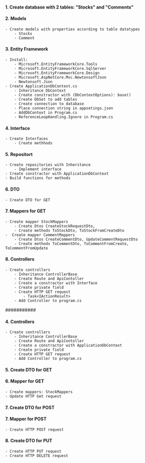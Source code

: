 #### 1. Create database with 2 tables: "Stocks" and "Comments"
#### 2. Models
    - Create models with properties according to table datatypes
        - Stocks
        - Comment
#### 3. Entity Framework
    - Install:
        - Microsoft.EntityFrameworkCore.Tools
        - Microsoft.EntityFrameworkCore.SqlServer
        - Microsoft.EntityFrameworkCore.Design
        - Microsoft.AspNetCore.Mvc.NewtonsoftJson
        - Newtonsoft.Json
    - Create ApplicationDbContext.cs
        - Inheritance DbContext
        - Create constractor with (DbContextOptions): base()
        - Create DbSet to add tables
        - Create connection to database
        - Place connection string in appsetings.json
        - AddDbContext in Program.cs
        - ReferenceLoopHandling.Ignore in Program.cs
#### 4. Interface
    - Create Interfaces 
        - Create methhods
#### 5. Repositort
    - Create repositories with Inheritance
        - Implement interface
    - Create constractor with ApplicationDbContext
    - Build functions for methods

#### 6. DTO
    - Create DTO for GET 
#### 7. Mappers for GET
    - Create mapper StockMappers
        - Create Dtos CreateStockRequestDto, 
        - Create methods ToStockDto, ToStockFromCreateDto
    -  Create mapper CommentMappers
        - Create Dtos CreateCommentDto, UpdateCommentRequestDto
        - Create methods ToCommentDto, ToCommentFromCreate, ToCommentFromUpdate
#### 8. Controllers
    - Create controllers
        - Inheritance ControllerBase
        - Create Route and ApiContoller
        - Create a constractor with Interface
        - Create private field
        - Create HTTP GET request
            - Task<IActionResult>
        - Add Controller to program.cs

###########
<!--#### 5. Helper
    - Create a helper method for Stock
    - Create nre method in interface-->
#### 4. Controllers
    - Create controllers
        - Inheritance ControllerBase
        - Create Route and ApiContoller
        - Create a constractor with ApplicationDbContext
        - Create private field
        - Create HTTP GET request
        - Add Controller to program.cs
#### 5. Create DTO for GET
#### 6. Mapper for GET
    - Create mappers: StockMappers
    - Update HTTP Get request
#### 7. Create DTO for POST
#### 7. Mapper for POST
    - Create HTTP POST request
#### 8. Create DTO for PUT
    - Create HTTP PUT request
    - Create HTTP DELETE request
